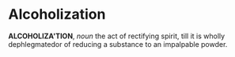 # Alcoholization

**ALCOHOLIZA'TION**, _noun_ the act of rectifying spirit, till it is wholly dephlegmatedor of reducing a substance to an impalpable powder.